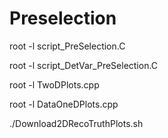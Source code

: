 # Preselection

root -l script_PreSelection.C

root -l script_DetVar_PreSelection.C

root -l TwoDPlots.cpp

root -l DataOneDPlots.cpp

./Download2DRecoTruthPlots.sh

